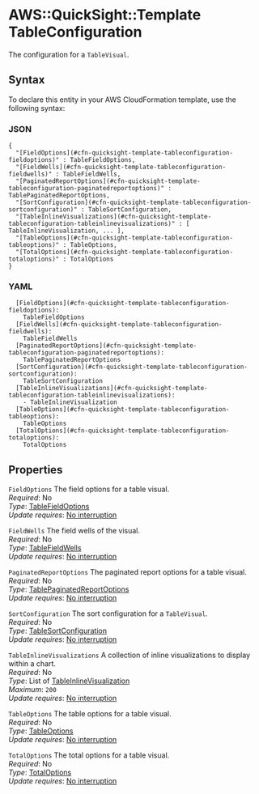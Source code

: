 # AWS::QuickSight::Template TableConfiguration<a name="aws-properties-quicksight-template-tableconfiguration"></a>

The configuration for a `TableVisual`\.

## Syntax<a name="aws-properties-quicksight-template-tableconfiguration-syntax"></a>

To declare this entity in your AWS CloudFormation template, use the following syntax:

### JSON<a name="aws-properties-quicksight-template-tableconfiguration-syntax.json"></a>

```
{
  "[FieldOptions](#cfn-quicksight-template-tableconfiguration-fieldoptions)" : TableFieldOptions,
  "[FieldWells](#cfn-quicksight-template-tableconfiguration-fieldwells)" : TableFieldWells,
  "[PaginatedReportOptions](#cfn-quicksight-template-tableconfiguration-paginatedreportoptions)" : TablePaginatedReportOptions,
  "[SortConfiguration](#cfn-quicksight-template-tableconfiguration-sortconfiguration)" : TableSortConfiguration,
  "[TableInlineVisualizations](#cfn-quicksight-template-tableconfiguration-tableinlinevisualizations)" : [ TableInlineVisualization, ... ],
  "[TableOptions](#cfn-quicksight-template-tableconfiguration-tableoptions)" : TableOptions,
  "[TotalOptions](#cfn-quicksight-template-tableconfiguration-totaloptions)" : TotalOptions
}
```

### YAML<a name="aws-properties-quicksight-template-tableconfiguration-syntax.yaml"></a>

```
  [FieldOptions](#cfn-quicksight-template-tableconfiguration-fieldoptions): 
    TableFieldOptions
  [FieldWells](#cfn-quicksight-template-tableconfiguration-fieldwells): 
    TableFieldWells
  [PaginatedReportOptions](#cfn-quicksight-template-tableconfiguration-paginatedreportoptions): 
    TablePaginatedReportOptions
  [SortConfiguration](#cfn-quicksight-template-tableconfiguration-sortconfiguration): 
    TableSortConfiguration
  [TableInlineVisualizations](#cfn-quicksight-template-tableconfiguration-tableinlinevisualizations): 
    - TableInlineVisualization
  [TableOptions](#cfn-quicksight-template-tableconfiguration-tableoptions): 
    TableOptions
  [TotalOptions](#cfn-quicksight-template-tableconfiguration-totaloptions): 
    TotalOptions
```

## Properties<a name="aws-properties-quicksight-template-tableconfiguration-properties"></a>

`FieldOptions`  <a name="cfn-quicksight-template-tableconfiguration-fieldoptions"></a>
The field options for a table visual\.  
*Required*: No  
*Type*: [TableFieldOptions](aws-properties-quicksight-template-tablefieldoptions.md)  
*Update requires*: [No interruption](https://docs.aws.amazon.com/AWSCloudFormation/latest/UserGuide/using-cfn-updating-stacks-update-behaviors.html#update-no-interrupt)

`FieldWells`  <a name="cfn-quicksight-template-tableconfiguration-fieldwells"></a>
The field wells of the visual\.  
*Required*: No  
*Type*: [TableFieldWells](aws-properties-quicksight-template-tablefieldwells.md)  
*Update requires*: [No interruption](https://docs.aws.amazon.com/AWSCloudFormation/latest/UserGuide/using-cfn-updating-stacks-update-behaviors.html#update-no-interrupt)

`PaginatedReportOptions`  <a name="cfn-quicksight-template-tableconfiguration-paginatedreportoptions"></a>
The paginated report options for a table visual\.  
*Required*: No  
*Type*: [TablePaginatedReportOptions](aws-properties-quicksight-template-tablepaginatedreportoptions.md)  
*Update requires*: [No interruption](https://docs.aws.amazon.com/AWSCloudFormation/latest/UserGuide/using-cfn-updating-stacks-update-behaviors.html#update-no-interrupt)

`SortConfiguration`  <a name="cfn-quicksight-template-tableconfiguration-sortconfiguration"></a>
The sort configuration for a `TableVisual`\.  
*Required*: No  
*Type*: [TableSortConfiguration](aws-properties-quicksight-template-tablesortconfiguration.md)  
*Update requires*: [No interruption](https://docs.aws.amazon.com/AWSCloudFormation/latest/UserGuide/using-cfn-updating-stacks-update-behaviors.html#update-no-interrupt)

`TableInlineVisualizations`  <a name="cfn-quicksight-template-tableconfiguration-tableinlinevisualizations"></a>
A collection of inline visualizations to display within a chart\.  
*Required*: No  
*Type*: List of [TableInlineVisualization](aws-properties-quicksight-template-tableinlinevisualization.md)  
*Maximum*: `200`  
*Update requires*: [No interruption](https://docs.aws.amazon.com/AWSCloudFormation/latest/UserGuide/using-cfn-updating-stacks-update-behaviors.html#update-no-interrupt)

`TableOptions`  <a name="cfn-quicksight-template-tableconfiguration-tableoptions"></a>
The table options for a table visual\.  
*Required*: No  
*Type*: [TableOptions](aws-properties-quicksight-template-tableoptions.md)  
*Update requires*: [No interruption](https://docs.aws.amazon.com/AWSCloudFormation/latest/UserGuide/using-cfn-updating-stacks-update-behaviors.html#update-no-interrupt)

`TotalOptions`  <a name="cfn-quicksight-template-tableconfiguration-totaloptions"></a>
The total options for a table visual\.  
*Required*: No  
*Type*: [TotalOptions](aws-properties-quicksight-template-totaloptions.md)  
*Update requires*: [No interruption](https://docs.aws.amazon.com/AWSCloudFormation/latest/UserGuide/using-cfn-updating-stacks-update-behaviors.html#update-no-interrupt)